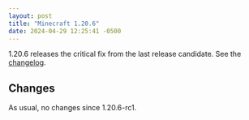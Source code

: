 ```yaml
---
layout: post
title: "Minecraft 1.20.6"
date: 2024-04-29 12:25:41 -0500
---
```


1.20.6 releases the critical fix from the last release candidate. See the [changelog](https://www.minecraft.net/en-us/article/minecraft-java-edition-1-20-6).

## Changes

As usual, no changes since 1.20.6-rc1.

